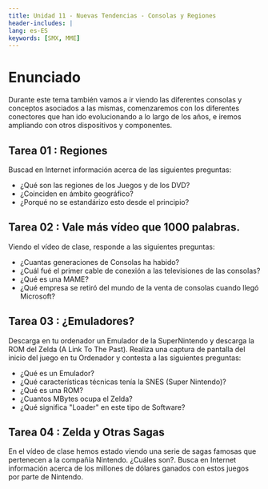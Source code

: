 ```yaml
---
title: Unidad 11 - Nuevas Tendencias - Consolas y Regiones
header-includes: |
lang: es-ES
keywords: [SMX, MME]
---
```


# Enunciado

Durante este tema también vamos a ir viendo las diferentes consolas y conceptos asociados a las mismas, comenzaremos con los diferentes conectores que han ido evolucionando a lo largo de los años, e iremos ampliando con otros dispositivos y componentes.

## Tarea 01 : Regiones

Buscad en Internet información acerca de las siguientes preguntas:

 * ¿Qué son las regiones de los Juegos y de los DVD? 
 * ¿Coinciden en ámbito geográfico? 
 * ¿Porqué no se estandárizo esto desde el principio?

## Tarea 02 : Vale más vídeo que 1000 palabras.

Viendo el vídeo de clase, responde a las siguientes preguntas:

 * ¿Cuantas generaciones de Consolas ha habido?
 * ¿Cuál fué el primer cable de conexión a las televisiones de las consolas?
 * ¿Qué es una MAME?
 * ¿Qué empresa se retiró del mundo de la venta de consolas cuando llegó Microsoft?

## Tarea 03 : ¿Emuladores?

Descarga en tu ordenador un Emulador de la SuperNintendo y descarga la ROM del Zelda (A Link To The Past).
Realiza una captura de pantalla del inicio del juego en tu Ordenador y contesta a las siguientes preguntas:

* ¿Qué es un Emulador?
* ¿Qué características técnicas tenía la SNES (Super Nintendo)?
* ¿Qué es una ROM?
* ¿Cuantos MBytes ocupa el Zelda?
* ¿Qué significa "Loader" en este tipo de Software?

## Tarea 04 : Zelda y Otras Sagas

En el vídeo de clase hemos estado viendo una serie de sagas famosas que pertenecen a la compañía Nintendo. ¿Cuáles son?. Busca en Internet información acerca de los millones de dólares ganados con estos juegos por parte de Nintendo.